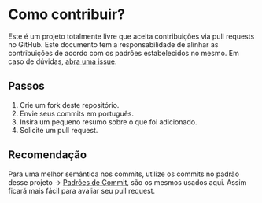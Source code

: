 # Como contribuir?

Este é um projeto totalmente livre que aceita contribuições via pull requests no GitHub. Este documento tem a responsabilidade de alinhar as contribuições de acordo com os padrões estabelecidos no mesmo. Em caso de dúvidas, [abra uma issue](https://github.com/alexvieirasj/foodfy-app/issues/new).

## Passos

1. Crie um fork deste repositório.
2. Envie seus commits em português.
3. Insira um pequeno resumo sobre o que foi adicionado.
4. Solicite um pull request.

## Recomendação

Para uma melhor semântica nos commits, utilize os commits no padrão desse projeto -> [Padrões de Commit](https://github.com/iuricode/padroes-de-commits), são os mesmos usados aqui. Assim ficará mais fácil para avaliar seu pull request.
